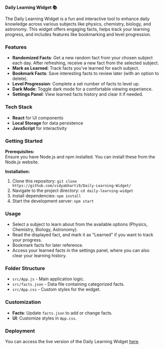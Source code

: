 **Daily Learning Widget 📚**

The Daily Learning Widget is a fun and interactive tool to enhance daily knowledge across various subjects like physics, chemistry, biology, and astronomy. This widget offers engaging facts, helps track your learning progress, and includes features like bookmarking and level progression.

### Features
- **Randomized Facts**: Get a new random fact from your chosen subject each day. After refreshing, receive a new fact from the selected subject.  
- **Mark as Learned**: Track facts you’ve learned for each subject.  
- **Bookmark Facts**: Save interesting facts to review later (with an option to delete).  
- **Level Progression**: Complete a set number of facts to level up.  
- **Dark Mode**: Toggle dark mode for a comfortable viewing experience.  
- **Settings Panel**: View learned facts history and clear it if needed.  

### Tech Stack
- **React** for UI components  
- **Local Storage** for data persistence  
- **JavaScript** for interactivity  

### Getting Started

**Prerequisites:**  
Ensure you have Node.js and npm installed. You can install these from the Node.js website.

**Installation:**
1. Clone this repository: `git clone https://github.com/vidyabharti9/Daily-Learning-Widget/`
2. Navigate to the project directory: `cd daily-learning-widget`
3. Install dependencies: `npm install`
4. Start the development server: `npm start`

### Usage
- Select a subject to learn about from the available options (Physics, Chemistry, Biology, Astronomy).  
- Read the displayed fact, and mark it as "Learned" if you want to track your progress.  
- Bookmark facts for later reference.  
- Access your learned facts in the settings panel, where you can also clear your learning history.

### Folder Structure
- `src/App.js` - Main application logic.  
- `src/facts.json` - Data file containing categorized facts.  
- `src/App.css` - Custom styles for the widget.  

### Customization
- **Facts**: Update `facts.json` to add or change facts.  
- **UI**: Customize styles in `App.css`.  

### Deployment
You can access the live version of the Daily Learning Widget [here](https://learningwidget.netlify.app/).
